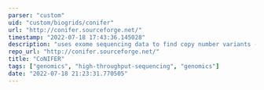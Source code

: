 ```yaml
---
parser: "custom"
uid: "custom/biogrids/conifer"
url: "http://conifer.sourceforge.net/"
timestamp: "2022-07-18 17:43:36.145028"
description: "uses exome sequencing data to find copy number variants (CNVs) and genotype the copy-number of duplicated genes."
repo_url: "http://conifer.sourceforge.net/"
title: "CoNIFER"
tags: ["genomics", "high-throughput-sequencing", "genomics"]
date: "2022-07-18 21:23:31.770505"
---
```

